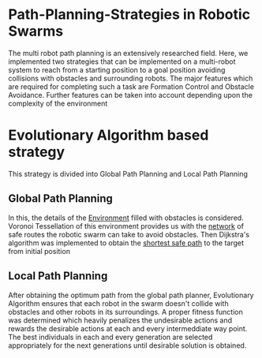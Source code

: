 # Path-Planning-Strategies in Robotic Swarms
The multi robot path planning is an extensively researched field. Here, we implemented two strategies that can be implemented on a multi-robot system to reach from a starting position to a goal position avoiding collisions with obstacles and surrounding robots. The major features which are required for completing such a task are Formation Control and Obstacle Avoidance. Further features can be taken into account depending upon the complexity of the environment
# Evolutionary Algorithm based strategy
This strategy is divided into Global Path Planning and Local Path Planning
## Global Path Planning
In this, the details of the [Environment](/Images/Environment.jpg) filled with obstacles is considered. Voronoi Tessellation of this environment provides us with the [network](/Images/Tessellated.jpg) of safe routes the robotic swarm can take to avoid obstacles. Then Dijkstra's algorithm was implemented to obtain the [shortest safe path](/Images/shortest_safe.jpg) to the target from initial position
## Local Path Planning
After obtaining the optimum path from the global path planner, Evolutionary Algorithm ensures that each robot in the swarm doesn't collide with obstacles and other robots in its surroundings. A proper fitness function was determined which heavily penalizes the undesirable actions and rewards the desirable actions at each and every intermeddiate way point. The best individuals in each and every generation are selected appropriately for the next generations until desirable solution is obtained. 


